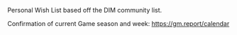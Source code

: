 Personal Wish List based off the DIM community list.

Confirmation of current Game season and week: https://gm.report/calendar
